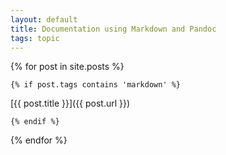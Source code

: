 ```yaml
---
layout: default
title: Documentation using Markdown and Pandoc
tags: topic
---
```


{% for post in site.posts %}

    {% if post.tags contains 'markdown' %}

[{{ post.title }}]({{ post.url }})

    {% endif %}

{% endfor %}
